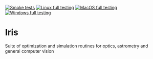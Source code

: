 [![Smoke tests](https://github.com/james-pack/iris/actions/workflows/smoke_test.yml/badge.svg)](https://github.com/james-pack/iris/actions/workflows/smoke_test.yml)
[![Linux full testing](https://github.com/james-pack/iris/actions/workflows/linux_test.yml/badge.svg)](https://github.com/james-pack/iris/actions/workflows/linux_test.yml)
[![MacOS full testing](https://github.com/james-pack/iris/actions/workflows/macos_test.yml/badge.svg)](https://github.com/james-pack/iris/actions/workflows/macos_test.yml)
[![Windows full testing](https://github.com/james-pack/iris/actions/workflows/windows_test.yml/badge.svg)](https://github.com/james-pack/iris/actions/workflows/windows_test.yml)

# Iris

Suite of optimization and simulation routines for optics, astrometry and general computer vision

